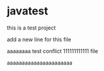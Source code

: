 # javatest

this is a test project

add a new line for this file

aaaaaaaa test conflict 111111111111 file

aaaaaaaaaaaaaaaaaaaaaa

